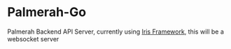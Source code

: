 # Palmerah-Go
Palmerah Backend API Server, currently using [Iris Framework](https://iris-go.com), this will be a websocket server

